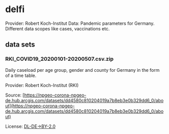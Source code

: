 # delfi
Provider: Robert Koch-Institut
Data: Pandemic parameters for Germany. Different data scopes like cases, vaccinations etc.

## data sets
### RKI_COVID19_20200101-20200507.csv.zip
Daily caseload per age group, gender and county for Germany in the form of a time table.

Provider: Robert Koch-Institut (RKI)

Source: [https://npgeo-corona-npgeo-de.hub.arcgis.com/datasets/dd4580c810204019a7b8eb3e0b329dd6_0/about](https://npgeo-corona-npgeo-de.hub.arcgis.com/datasets/dd4580c810204019a7b8eb3e0b329dd6_0/about)

License: [DL-DE->BY-2.0](https://www.govdata.de/dl-de/by-2-0)
